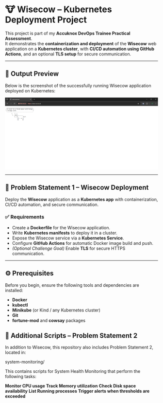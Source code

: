 # 🐮 Wisecow – Kubernetes Deployment Project  

This project is part of my **Accuknox DevOps Trainee Practical Assessment**.  
It demonstrates the **containerization and deployment** of the **Wisecow** web application on a **Kubernetes cluster**, with **CI/CD automation using GitHub Actions**, and an optional **TLS setup** for secure communication.  

---

## 📸 Output Preview  

Below is the screenshot of the successfully running Wisecow application deployed on Kubernetes:  

![wisecow-output](./output/output-1.png)  

---

## 🧩 Problem Statement 1 – Wisecow Deployment  

Deploy the **Wisecow** application as a **Kubernetes app** with containerization, CI/CD automation, and secure communication.  

### ✅ Requirements  
- Create a **Dockerfile** for the Wisecow application.  
- Write **Kubernetes manifests** to deploy it in a cluster.  
- Expose the Wisecow service via a **Kubernetes Service**.  
- Configure **GitHub Actions** for automatic Docker image build and push.  
- *(Optional Challenge Goal)* Enable **TLS** for secure HTTPS communication.  

---

## ⚙️ Prerequisites  

Before you begin, ensure the following tools and dependencies are installed:  

- **Docker**  
- **kubectl**  
- **Minikube** (or Kind / any Kubernetes cluster)  
- **Git**  
- **fortune-mod** and **cowsay** packages  

## 🧠 Additional Scripts – Problem Statement 2

In addition to Wisecow, this repository also includes Problem Statement 2, located in:

system-monitoring/


This contains scripts for System Health Monitoring that perform the following tasks:

**Monitor CPU usage**
**Track Memory utilization**
**Check Disk space availability**
**List Running processes**
**Trigger alerts when thresholds are exceeded**